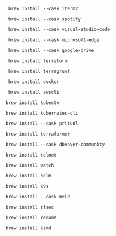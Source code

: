 ``` brew install --cask iterm2```

``` brew install --cask spotify```

``` brew install --cask visual-studio-code```

``` brew install --cask microsoft-edge```

``` brew install --cask google-drive```

``` brew install terraform```

``` brew install terragrunt```

``` brew install docker```

``` brew install awscli```

```brew install kubectx```

```brew install kubernetes-cli``` 

```brew install --cask pritunl```

```brew install terraformer``` 

```brew install --cask dbeaver-community```

```brew install telnet```

```brew install watch```

```brew install helm``` 

```brew install k9s``` 

```brew install --cask meld``` 

```brew install tfsec``` 

```brew install rename``` 

```brew install kind``` 
